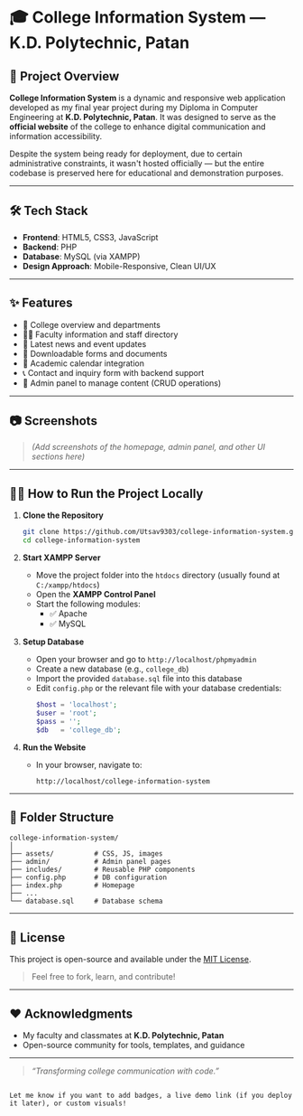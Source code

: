 # 🎓 College Information System — K.D. Polytechnic, Patan


## 📌 Project Overview

**College Information System** is a dynamic and responsive web application developed as my final year project during my Diploma in Computer Engineering at **K.D. Polytechnic, Patan**. It was designed to serve as the **official website** of the college to enhance digital communication and information accessibility.

Despite the system being ready for deployment, due to certain administrative constraints, it wasn't hosted officially — but the entire codebase is preserved here for educational and demonstration purposes.

---

## 🛠️ Tech Stack

- **Frontend**: HTML5, CSS3, JavaScript
- **Backend**: PHP
- **Database**: MySQL (via XAMPP)
- **Design Approach**: Mobile-Responsive, Clean UI/UX

---

## ✨ Features

- 🏫 College overview and departments
- 🧑‍🏫 Faculty information and staff directory
- 📰 Latest news and event updates
- 📁 Downloadable forms and documents
- 📅 Academic calendar integration
- 📞 Contact and inquiry form with backend support
- 🔐 Admin panel to manage content (CRUD operations)

---

## 📷 Screenshots

> *(Add screenshots of the homepage, admin panel, and other UI sections here)*

---

## 🧑‍💻 How to Run the Project Locally

1. **Clone the Repository**
   ```bash
   git clone https://github.com/Utsav9303/college-information-system.git
   cd college-information-system
   ```

2. **Start XAMPP Server**
   - Move the project folder into the `htdocs` directory (usually found at `C:/xampp/htdocs`)
   - Open the **XAMPP Control Panel**
   - Start the following modules:
     - ✅ Apache
     - ✅ MySQL

3. **Setup Database**
   - Open your browser and go to `http://localhost/phpmyadmin`
   - Create a new database (e.g., `college_db`)
   - Import the provided `database.sql` file into this database
   - Edit `config.php` or the relevant file with your database credentials:
     ```php
     $host = 'localhost';
     $user = 'root';
     $pass = '';
     $db   = 'college_db';
     ```

4. **Run the Website**
   - In your browser, navigate to:
     ```
     http://localhost/college-information-system
     ```

---

## 📂 Folder Structure

```
college-information-system/
│
├── assets/          # CSS, JS, images
├── admin/           # Admin panel pages
├── includes/        # Reusable PHP components
├── config.php       # DB configuration
├── index.php        # Homepage
├── ...
└── database.sql     # Database schema
```

---


## 📄 License

This project is open-source and available under the [MIT License](LICENSE).

> Feel free to fork, learn, and contribute!

---

## ❤️ Acknowledgments

- My faculty and classmates at **K.D. Polytechnic, Patan**
- Open-source community for tools, templates, and guidance

---

> *“Transforming college communication with code.”*
```

Let me know if you want to add badges, a live demo link (if you deploy it later), or custom visuals!

